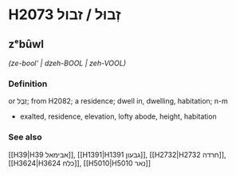 # H2073 זְבוּל / זבול

## zᵉbûwl

_(ze-bool' | dzeh-BOOL | zeh-VOOL)_

### Definition

or זְבֻל; from H2082; a residence; dwell in, dwelling, habitation; n-m

- exalted, residence, elevation, lofty abode, height, habitation

### See also

[[H39|H39 אבימאל]], [[H1391|H1391 גבעון]], [[H2732|H2732 חרדה]], [[H3624|H3624 כלח]], [[H5010|H5010 נאר]]
